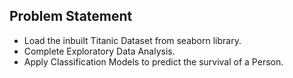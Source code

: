 ## Problem Statement
- Load the inbuilt Titanic Dataset from seaborn library.
- Complete Exploratory Data Analysis.
- Apply Classification Models to predict the survival of a Person.
